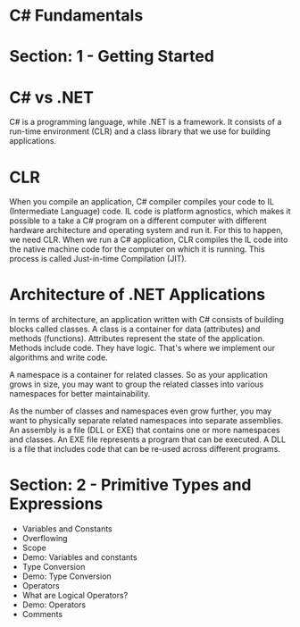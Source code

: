 # C# Fundamentals

# Section: 1 - Getting Started

# C# vs .NET
C# is a programming language, while .NET is a framework. It consists of a run-time environment (CLR) and a class library that we use for building applications.

# CLR

When you compile an application, C# compiler compiles your code to IL (Intermediate Language) code. IL code is platform agnostics, which makes it possible to a take a C# program on a different computer with different hardware architecture and operating system and run it. For this to happen, we need CLR. When we run a C# application, CLR compiles the IL code into the native machine code for the computer on which it is running. This process is called Just-in-time Compilation (JIT).

# Architecture of .NET Applications

In terms of architecture, an application written with C# consists of building blocks called classes. A class is a container for data (attributes) and methods (functions). Attributes represent the state of the application. Methods include code. They have logic. That's where we implement our algorithms and write code.

A namespace is a container for related classes. So as your application grows in size, you may want to group the related classes into various namespaces for better maintainability.

As the number of classes and namespaces even grow further, you may want to physically separate related namespaces into separate assemblies. An assembly is a file (DLL or EXE) that contains one or more namespaces and classes. An EXE file represents a program that can be executed. A DLL is a file that includes code that can be re-used across different programs.

# Section: 2 - Primitive Types and Expressions
- Variables and Constants
- Overflowing
- Scope
- Demo: Variables and constants
- Type Conversion
- Demo: Type Conversion
- Operators
- What are Logical Operators?
- Demo: Operators
- Comments

